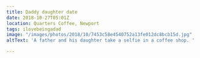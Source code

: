 ```yaml
---
title: Daddy daughter date
date: 2018-10-27T05:01Z
location: Quarters Coffee, Newport
tags: ilovebeingadad
image: "/images/photos/2018/10/7453c58e4540752a13fe012dc8bcb15d.jpg"
altText: 'A father and his daughter take a selfie in a coffee shop. '

---
```

